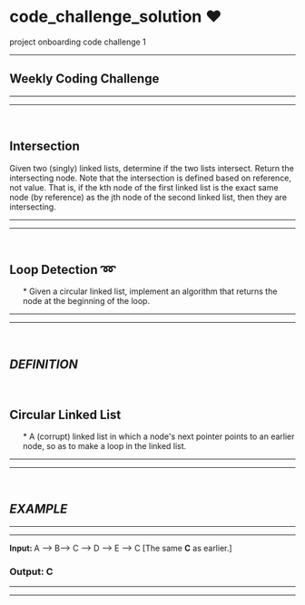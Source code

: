 # code_challenge_solution :heart:
project onboarding code challenge 1

___

## Weekly Coding Challenge

___

___
<br>

## Intersection

<p>Given two (singly) linked lists, determine if the two lists intersect. Return the intersecting node. Note that the intersection is defined based on reference, not value. That is, if the kth node of the first linked list is the exact same node (by reference) as the jth node of the second linked list, then they are intersecting.</p>

---

___

<br>

## Loop Detection ➿

<ul>
* Given a circular linked list, implement an algorithm that returns the node at the beginning of the loop.
</ul>

---

___

<br>

## _DEFINITION_

<br>

## Circular Linked List

<ul>
* A (corrupt) linked list in which a node's next pointer points to an earlier node, so as to make a loop in the linked list.
</ul>

---

___

<br>

## _EXAMPLE_

---

___

<p><strong>Input: </strong> A --> B--> C --> D --> E --> C   [The same <strong>C</strong> as earlier.]</p>

### Output: C 

---

___

